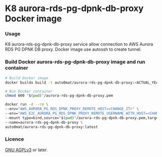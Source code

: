 # K8 aurora-rds-pg-dpnk-db-proxy Docker image

### Usage
K8 aurora-rds-pg-dpnk-db-proxy service allow connection to AWS Aurora
RDS PG DPNK DB proxy. Docker image use autossh to create tunnel.

### Build Docker aurora-rds-pg-dpnk-db-proxy image and run container

```bash
# Build Docker image
docker buildx build -t auto0mat/aurora-rds-pg-dpnk-db-proxy:<ACTUAL_YEAR>.<SERIAL_NUMBER> .

# Run Docker container
chmod 600 "$(pwd)"/aurora-rds-pg-dpnk-db-proxy.pem

docker run -d --rm \
--env="AWS_AURORA_PG_RDS_DPNK_PROXY_REMOTE_HOST=<CHANGE_IT>" \
--env="AWS_E2C_AURORA_PG_RDS_DPNK_PROXY_REMOTE_USERNAME_WITH_HOST=<CHANGE_IT>" \
--mount type=bind,source="$(pwd)"/aurora-rds-pg-dpnk-db-proxy.pem,target=/home/appuser/.ssh_keys/aurora-rds-pg-dpnk-db-proxy.pem
--name=aurora-rds-pg-dpnk-db-proxy \
auto0mat/aurora-rds-pg-dpnk-db-proxy:latest
```

### Licence

[GNU AGPLv3](https://www.gnu.org/licenses/agpl-3.0.en.html) or later.
